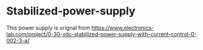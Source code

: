 # Stabilized-power-supply
This power supply is orignal from https://www.electronics-lab.com/project/0-30-vdc-stabilized-power-supply-with-current-control-0-002-3-a/

